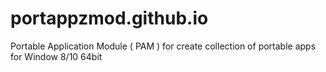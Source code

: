 # portappzmod.github.io
Portable Application Module ( PAM ) for create collection of portable apps for Window 8/10 64bit
